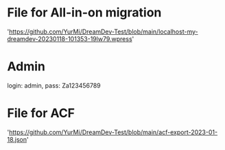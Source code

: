 # File for All-in-on migration 
'https://github.com/YurMi/DreamDev-Test/blob/main/localhost-my-dreamdev-20230118-101353-19lw79.wpress'

# Admin 
login: admin, pass: Za123456789


# File for ACF 
'https://github.com/YurMi/DreamDev-Test/blob/main/acf-export-2023-01-18.json'
